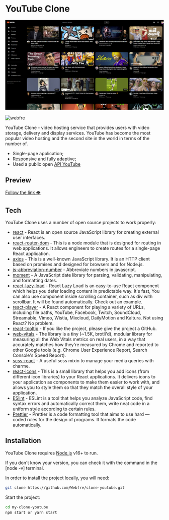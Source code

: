 # YouTube Clone

![Image alt](https://github.com/Webfre/clone-youtube/blob/main/src/images/youtubeclone.png)

<p align="left"> <img src="https://komarev.com/ghpvc/?username=webfre&label=Profile%20views&color=0e75b6&style=flat" alt="webfre" /> </p>

YouTube Clone - video hosting service that provides users with video storage, delivery and display services. YouTube has become the most popular video hosting and the second site in the world in terms of the number of.

- Single-page application;
- Responsive and fully adaptive;
- Used a public open <a href="https://rapidapi.com/Glavier/api/youtube138/" target="_blank">API YouTube</a>

## Preview

<a href="https://webfre.github.io/clone-youtube/" target="_blank">Follow the link 👁</a>

## Tech

YouTube Clone uses a number of open source projects to work properly:

- [react](https://reactjs.org/) - React is an open source JavaScript library for creating external user interfaces.
- [react-router-dom](https://reactrouter.com/en/main/start/tutorial) - This is a node module that is designed for routing in web applications. It allows engineers to create routes for a single-page React application.
- [axios](https://www.npmjs.com/package/axios) - This is a well-known JavaScript library. It is an HTTP client based on promises and designed for browsers and for Node.js.
- [js-abbreviation-number](https://www.npmjs.com/package/js-abbreviation-number) - Abbreviate numbers in javascript.
- [moment](https://www.npmjs.com/package/moment) - A JavaScript date library for parsing, validating, manipulating, and formatting dates.
- [react-lazy-load](https://www.npmjs.com/package/react-lazy-load) - React Lazy Load is an easy-to-use React component which helps you defer loading content in predictable way. It's fast, You can also use component inside scrolling container, such as div with scrollbar. It will be found automatically. Check out an example.
- [react-player](https://www.npmjs.com/package/react-player) - A React component for playing a variety of URLs, including file paths, YouTube, Facebook, Twitch, SoundCloud, Streamable, Vimeo, Wistia, Mixcloud, DailyMotion and Kaltura. Not using React? No problem.
- [react-tooltip](https://www.npmjs.com/package/react-tooltip) - If you like the project, please give the project a GitHub.
- [web-vitals](https://www.npmjs.com/package/web-vitals) - The library is a tiny (~1.5K, brotli'd), modular library for measuring all the Web Vitals metrics on real users, in a way that accurately matches how they're measured by Chrome and reported to other Google tools (e.g. Chrome User Experience Report, Search Console's Speed Report).
- [scss-react](https://www.npmjs.com/package/scss-react) - A useful scss mixin to manage your media queries with charme.
- [react-icons](https://react-icons.github.io/react-icons/) - This is a small library that helps you add icons (from different icon libraries) to your React applications. It delivers icons to your application as components to make them easier to work with, and allows you to style them so that they match the overall style of your application.
- [ESlint](https://github.com/eslint/eslint) - ESLint is a tool that helps you analyze JavaScript code, find syntax errors and automatically correct them, write neat code in a uniform style according to certain rules.
- [Prettier](https://prettier.io/) - Prettier is a code formatting tool that aims to use hard — coded rules for the design of programs. It formats the code automatically.

## Installation

YouTube Clone requires [Node.js](https://nodejs.org/) v16+ to run.

If you don't know your version, you can check it with the command in the [node -v] terminal.

In order to install the project locally, you will need:

```sh
git clone https://github.com/Webfre/clone-youtube.git
```

Start the project:

```sh
cd my-clone-youtube
npm start or yarn start
```
